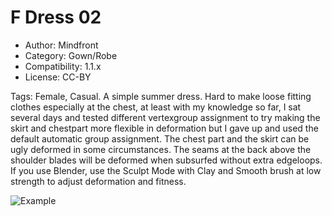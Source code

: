 # F Dress 02

* Author: Mindfront
* Category: Gown/Robe
* Compatibility: 1.1.x
* License: CC-BY

Tags: Female, Casual. A simple summer dress. Hard to make loose fitting clothes especially at the chest, at least with my knowledge so far, I sat several days and tested different vertexgroup assignment to try making the skirt and chestpart more flexible in deformation but I gave up and used the default automatic group assignment. The chest part and the skirt can be ugly deformed in some circumstances.
The seams at the back above the shoulder blades will be deformed when subsurfed without extra edgeloops.
If you use Blender, use the Sculpt Mode with Clay and Smooth brush at low strength to adjust deformation and fitness.

![Example](F_Dress_02_PIC.png)

